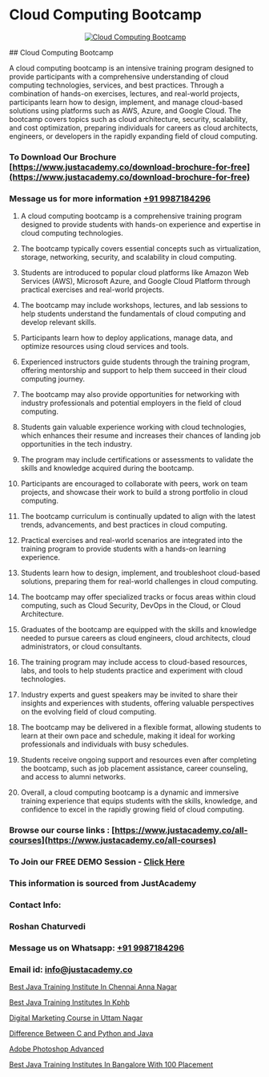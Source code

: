 # Cloud Computing Bootcamp

<p align="center">
  <a href="https://justacademy.co/all-courses">
    <img src="https://i.ibb.co/FJQ9DDy/cloud-computing.webp" alt="Cloud Computing Bootcamp">
  </a>
</p>
## Cloud Computing Bootcamp

A cloud computing bootcamp is an intensive training program designed to provide participants with a comprehensive understanding of cloud computing technologies, services, and best practices. Through a combination of hands-on exercises, lectures, and real-world projects, participants learn how to design, implement, and manage cloud-based solutions using platforms such as AWS, Azure, and Google Cloud. The bootcamp covers topics such as cloud architecture, security, scalability, and cost optimization, preparing individuals for careers as cloud architects, engineers, or developers in the rapidly expanding field of cloud computing.
### To Download Our Brochure [https://www.justacademy.co/download-brochure-for-free](https://www.justacademy.co/download-brochure-for-free)
### Message us for more information [+91 9987184296](https://api.whatsapp.com/send?phone=919987184296)
1) A cloud computing bootcamp is a comprehensive training program designed to provide students with hands-on experience and expertise in cloud computing technologies.

2) The bootcamp typically covers essential concepts such as virtualization, storage, networking, security, and scalability in cloud computing.

3) Students are introduced to popular cloud platforms like Amazon Web Services (AWS), Microsoft Azure, and Google Cloud Platform through practical exercises and real-world projects.

4) The bootcamp may include workshops, lectures, and lab sessions to help students understand the fundamentals of cloud computing and develop relevant skills.

5) Participants learn how to deploy applications, manage data, and optimize resources using cloud services and tools.

6) Experienced instructors guide students through the training program, offering mentorship and support to help them succeed in their cloud computing journey.

7) The bootcamp may also provide opportunities for networking with industry professionals and potential employers in the field of cloud computing.

8) Students gain valuable experience working with cloud technologies, which enhances their resume and increases their chances of landing job opportunities in the tech industry.

9) The program may include certifications or assessments to validate the skills and knowledge acquired during the bootcamp.

10) Participants are encouraged to collaborate with peers, work on team projects, and showcase their work to build a strong portfolio in cloud computing.

11) The bootcamp curriculum is continually updated to align with the latest trends, advancements, and best practices in cloud computing.

12) Practical exercises and real-world scenarios are integrated into the training program to provide students with a hands-on learning experience.

13) Students learn how to design, implement, and troubleshoot cloud-based solutions, preparing them for real-world challenges in cloud computing.

14) The bootcamp may offer specialized tracks or focus areas within cloud computing, such as Cloud Security, DevOps in the Cloud, or Cloud Architecture.

15) Graduates of the bootcamp are equipped with the skills and knowledge needed to pursue careers as cloud engineers, cloud architects, cloud administrators, or cloud consultants.

16) The training program may include access to cloud-based resources, labs, and tools to help students practice and experiment with cloud technologies.

17) Industry experts and guest speakers may be invited to share their insights and experiences with students, offering valuable perspectives on the evolving field of cloud computing.

18) The bootcamp may be delivered in a flexible format, allowing students to learn at their own pace and schedule, making it ideal for working professionals and individuals with busy schedules.

19) Students receive ongoing support and resources even after completing the bootcamp, such as job placement assistance, career counseling, and access to alumni networks.

20) Overall, a cloud computing bootcamp is a dynamic and immersive training experience that equips students with the skills, knowledge, and confidence to excel in the rapidly growing field of cloud computing.

### Browse our course links : [https://www.justacademy.co/all-courses](https://www.justacademy.co/all-courses) 
### To Join our FREE DEMO Session - [Click Here](https://www.justacademy.co/register-for-course-demo)


### This information is sourced from JustAcademy
### Contact Info:
### Roshan Chaturvedi
### Message us on Whatsapp: [+91 9987184296](https://api.whatsapp.com/send?phone=919987184296)
### Email id: [info@justacademy.co](mailto:info@justacademy.co)
                
[Best Java Training Institute In Chennai Anna Nagar](https://www.linkedin.com/pulse/best-java-training-institute-chennai-anna-nagar-justacademy-mumbai-cp9dc?trackingId=SCLrxHMdG7bdnZn40VIViw%3D%3D&lipi=urn%3Ali%3Apage%3Ad_flagship3_showcase_admin%3B4hzOhjOyRsS4BMzXWRzbRw%3D%3D)

[Best Java Training Institutes In Kphb](https://www.linkedin.com/pulse/best-java-training-institutes-kphb-justacademy-belfast-xwzke?trackingId=WeoD2Opu7XFEw48HhwBDog%3D%3D&lipi=urn%3Ali%3Apage%3Ad_flagship3_company_admin%3BZ5ESut9VQxyQx%2BjF%2F1FLaA%3D%3D)

[Digital Marketing Course in Uttam Nagar](https://medium.com/@AkashSingh2052/digital-marketing-course-in-uttam-nagar-350dc669c44c)

[Difference Between C and Python and Java](https://medium.com/@roneet705/difference-between-c-and-python-and-java-1cc317797a67)

[Adobe Photoshop Advanced](https://justacademyin.github.io/justacademy/adobe-photoshop-advanced)

[Best Java Training Institutes In Bangalore With 100 Placement](https://justacademyin.github.io/justacademy/best-java-training-institutes-in-bangalore-with-100-placement)

